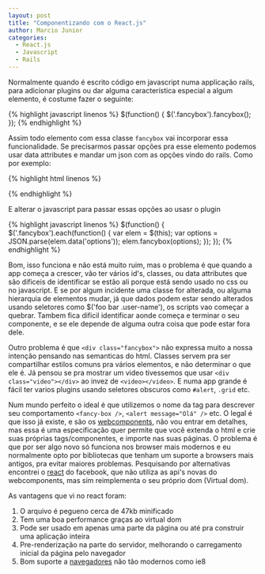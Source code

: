 ```yaml
---
layout: post
title: "Componentizando com o React.js"
author: Marcio Junior
categories:
  - React.js
  - Javascript
  - Rails
---
```


Normalmente quando é escrito código em javascript numa applicação rails, para adicionar plugins ou dar alguma característica
especial a algum elemento, é costume fazer o seguinte:

<!--more-->

{% highlight javascript linenos %}
$(function() {
  $('.fancybox').fancybox();
});
{% endhighlight %}

Assim todo elemento com essa classe `fancybox` vai incorporar essa funcionalidade.
Se precisarmos passar opções pra esse elemento podemos usar data attributes e mandar um json com as opções vindo do rails.
Como por exemplo:

{% highlight html linenos %}
<div class="fancybox" data-options='#{fancybox_options.to_json}'></div>
{% endhighlight %}

E alterar o javascript para passar essas opções ao usasr o plugin

{% highlight javascript linenos %}
$(function() {
  $('.fancybox').each(function() {
    var elem = $(this);
    var options = JSON.parse(elem.data('options'));
    elem.fancybox(options);
  });
});
{% endhighlight %}

Bom, isso funciona e não está muito ruim, mas o problema é que quando a app começa a crescer, vão ter vários id's, classes, ou data attributes
que são dificeis de identificar se estão ali porque está sendo usado no css ou no javascript. E se por algum incidente uma classe for alterada, ou 
alguma hierarquia de elementos mudar, já que dados podem estar sendo alterados usando seletores como $('foo bar .user-name'), os scripts
vao começar a quebrar. Tambem fica dificil identificar aonde começa e terminar o seu componente, e se ele depende de alguma
outra coisa que pode estar fora dele.

Outro problema é que `<div class="fancybox">` não expressa muito a nossa intenção pensando nas semanticas do html. Classes servem pra ser
compartilhar estilos comuns pra vários elementos, e não determinar o que ele é.
Já pensou se pra mostrar um video tivessemos que usar `<div class="video"></div>` ao invez de `<video></video>`. E numa app grande
é fácil ter varios plugins usando seletores obscuros como `#alert`, `.grid` etc.

Num mundo perfeito o ideal é que utilizemos o nome da tag para descrever seu comportamento `<fancy-box />`, `<alert message="Olá" />` etc.
O legal é que isso já existe, e são os [webcomponents](http://webcomponents.org/), não vou entrar em detalhes, mas essa é uma especificação 
quer permite que você extenda o html e crie suas próprias tags/componentes, e importe nas suas páginas. O problema é que por ser algo novo
só funciona nos browser mais modernos e eu normalmente opto por bibliotecas que tenham um suporte a browsers mais antigos, pra evitar maiores
problemas. Pesquisando por alternativas encontrei o [react](http://facebook.github.io/react/) do facebook, que não utiliza as api's novas 
do webcomponents, mas sim reimplementa o seu próprio dom (Virtual dom).

As vantagens que vi no react foram:

1. O arquivo é pegueno cerca de 47kb minificado
1. Tem uma boa performance graças ao virtual dom
1. Pode ser usado em apenas uma parte da página ou até pra construir uma aplicação inteira
1. Pre-renderização na parte do servidor, melhorando o carregamento inicial da página pelo navegador
1. Bom suporte a [navegadores](http://facebook.github.io/react/docs/working-with-the-browser.html#browser-support-and-polyfills) não tão modernos como ie8
